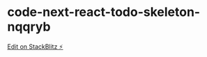 # code-next-react-todo-skeleton-nqqryb

[Edit on StackBlitz ⚡️](https://stackblitz.com/edit/code-next-react-todo-skeleton-nqqryb)